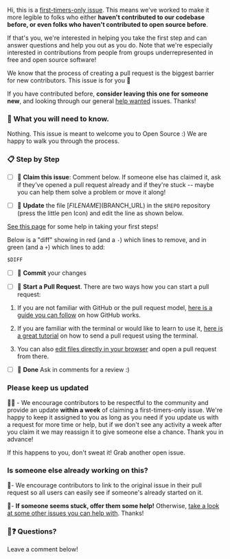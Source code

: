 Hi, this is a [first-timers-only issue](https://code.publiclab.org/#r=all). This means we've worked to make it more legible to folks who either **haven't contributed to our codebase before, or even folks who haven't contributed to open source before**. 

If that's you, we're interested in helping you take the first step and can answer questions and help you out as you do. Note that we're especially interested in contributions from people from groups underrepresented in free and open source software!

We know that the process of creating a pull request is the biggest barrier for new contributors. This issue is for you 💝

If you have contributed before, **consider leaving this one for someone new**, and looking through our general [help wanted](https://github.com/publiclab/plots2/labels/help-wanted) issues. Thanks!

### 🤔 What you will need to know.

Nothing. This issue is meant to welcome you to Open Source :) We are happy to walk you through the process.

### 📋 Step by Step

- [ ] 🙋 **Claim this issue**: Comment below. If someone else has claimed it, ask if they've opened a pull request already and if they're stuck -- maybe you can help them solve a problem or move it along!

- [ ] 📝 **Update** the file [$FILENAME]($BRANCH_URL) in the `$REPO` repository (press the little pen Icon) and edit the line as shown below. 

[See this page](https://code.publiclab.org/#r=all) for some help in taking your first steps!

Below is a "diff" showing in red (and a `-`) which lines to remove, and in green (and a `+`) which lines to add:

```diff
$DIFF
```


- [ ] 💾 **Commit** your changes

- [ ] 🔀 **Start a Pull Request**. There are two ways how you can start a pull request:
1. If you are not familiar with GitHub or the pull request model, [here is a guide you can follow](https://guides.github.com/activities/hello-world/) on how GitHub works.
2. If you are familiar with the terminal or would like to learn to use it, [here is a great tutorial](https://egghead.io/series/how-to-contribute-to-an-open-source-project-on-github) on how to send a pull request using the terminal.

3. You can also [edit files directly in your browser](https://help.github.com/articles/editing-files-in-your-repository/) and open a pull request from there. 

- [ ] 🏁 **Done** Ask in comments for a review :)

### Please keep us updated

💬⏰ - We encourage contributors to be respectful to the community and provide an update **within a week** of claiming a first-timers-only issue. We're happy to keep it assigned to you as long as you need if you update us with a request for more time or help, but if we don't see any activity a week after you claim it we may reassign it to give someone else a chance. Thank you in advance! 

If this happens to you, don't sweat it! Grab another open issue.

### Is someone else already working on this?

🔗- We encourage contributors to link to the original issue in their pull request so all users can easily see if someone's already started on it. 

👥- **If someone seems stuck, offer them some help!** Otherwise, [take a look at some other issues you can help with](https://code.publiclab.org/#r=all). Thanks!

### 🤔❓ Questions?

Leave a comment below!

